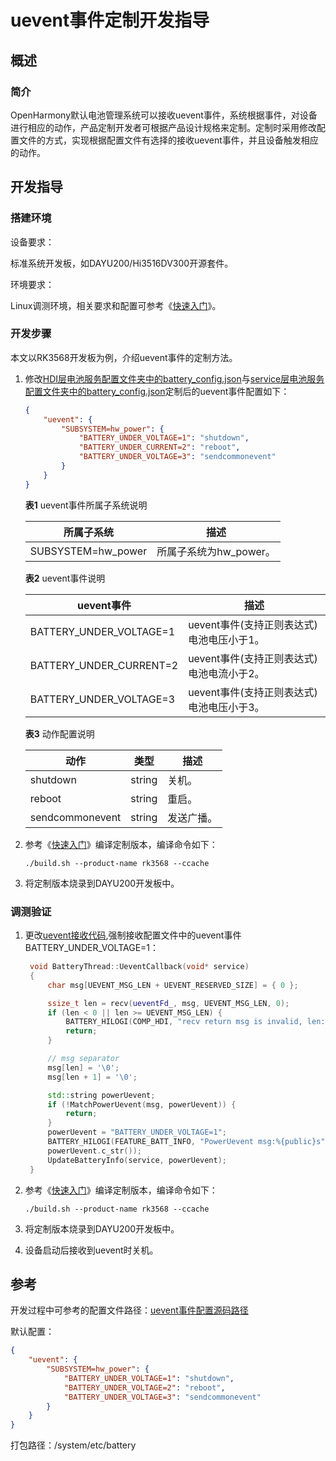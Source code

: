 # uevent事件定制开发指导 

## 概述 

### 简介 

OpenHarmony默认电池管理系统可以接收uevent事件，系统根据事件，对设备进行相应的动作，产品定制开发者可根据产品设计规格来定制。定制时采用修改配置文件的方式，实现根据配置文件有选择的接收uevent事件，并且设备触发相应的动作。

## 开发指导

### 搭建环境 

设备要求：

标准系统开发板，如DAYU200/Hi3516DV300开源套件。

环境要求：

Linux调测环境，相关要求和配置可参考《[快速入门](../quick-start/quickstart-overview.md)》。

### 开发步骤 

本文以RK3568开发板为例，介绍uevent事件的定制方法。

1. 修改[HDI层电池服务配置文件夹中的battery_config.json](https://gitee.com/openharmony/drivers_peripheral/tree/master/battery/interfaces/hdi_service/profile)与[service层电池服务配置文件夹中的battery_config.json](https://gitee.com/openharmony/powermgr_battery_manager/tree/master/services/native/profile)定制后的uevent事件配置如下：

    ```json
    {
        "uevent": {
            "SUBSYSTEM=hw_power": {
                "BATTERY_UNDER_VOLTAGE=1": "shutdown",
                "BATTERY_UNDER_CURRENT=2": "reboot",
                "BATTERY_UNDER_VOLTAGE=3": "sendcommonevent"
            }
        }
    }
    ``` 

    **表1** uevent事件所属子系统说明

    | 所属子系统 | 描述 |
    | -------- | -------- |
    | SUBSYSTEM=hw_power | 所属子系统为hw_power。|

    **表2** uevent事件说明

    | uevent事件 | 描述 |
    | -------- | -------- |
    | BATTERY_UNDER_VOLTAGE=1 | uevent事件(支持正则表达式) 电池电压小于1。 |
    | BATTERY_UNDER_CURRENT=2 | uevent事件(支持正则表达式) 电池电流小于2。 |
    | BATTERY_UNDER_VOLTAGE=3 | uevent事件(支持正则表达式) 电池电压小于3。 |

    **表3** 动作配置说明

    | 动作 | 类型 | 描述 |
    | -------- | -------- | -------- |
    | shutdown | string | 关机。 |
    | reboot | string | 重启。 |
    | sendcommonevent | string | 发送广播。 |

2. 参考《[快速入门](../quick-start/quickstart-overview.md)》编译定制版本，编译命令如下：

    ```shell
    ./build.sh --product-name rk3568 --ccache
    ```

3. 将定制版本烧录到DAYU200开发板中。

### 调测验证 

1. 更改[uevent接收代码](https://gitee.com/openharmony/drivers_peripheral/blob/master/battery/interfaces/hdi_service/src/battery_thread.cpp),强制接收配置文件中的uevent事件BATTERY_UNDER_VOLTAGE=1：
   ```c++
    void BatteryThread::UeventCallback(void* service)
    {
        char msg[UEVENT_MSG_LEN + UEVENT_RESERVED_SIZE] = { 0 };

        ssize_t len = recv(ueventFd_, msg, UEVENT_MSG_LEN, 0);
        if (len < 0 || len >= UEVENT_MSG_LEN) {
            BATTERY_HILOGI(COMP_HDI, "recv return msg is invalid, len: %{public}zd", len);
            return;
        }

        // msg separator
        msg[len] = '\0';
        msg[len + 1] = '\0';

        std::string powerUevent;
        if (!MatchPowerUevent(msg, powerUevent)) {
            return;
        }
        powerUevent = "BATTERY_UNDER_VOLTAGE=1";
        BATTERY_HILOGI(FEATURE_BATT_INFO, "PowerUevent msg:%{public}s",
        powerUevent.c_str());
        UpdateBatteryInfo(service, powerUevent);
    }
    ```
2. 参考《[快速入门](../quick-start/quickstart-overview.md)》编译定制版本，编译命令如下：

    ```shell
    ./build.sh --product-name rk3568 --ccache
    ```

3. 将定制版本烧录到DAYU200开发板中。
4. 设备启动后接收到uevent时关机。
    
## 参考 
开发过程中可参考的配置文件路径：[uevent事件配置源码路径](https://gitee.com/openharmony/powermgr_battery_manager/tree/master/services/native/profile/) 

默认配置：

```json
{
    "uevent": {
        "SUBSYSTEM=hw_power": {
            "BATTERY_UNDER_VOLTAGE=1": "shutdown",
            "BATTERY_UNDER_VOLTAGE=2": "reboot",
            "BATTERY_UNDER_VOLTAGE=3": "sendcommonevent"
        }
    }
}
``` 

打包路径：/system/etc/battery

